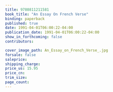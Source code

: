 ```yaml
---
title: 9780811211581
book_title: "An Essay On French Verse"
binding: paperback
published: true
date: 1991-04-01T06:00:22-04:00
publication_date: 1991-04-01T06:00:22-04:00
show_in_forthcoming: false
contributors:

cover_image_path: An_Essay_on_French_Verse_.jpg
forsale: false
saleprice:
shipping_charge:
price_us: 15.95
price_cn:
trim_size:
page_count:
---
```


